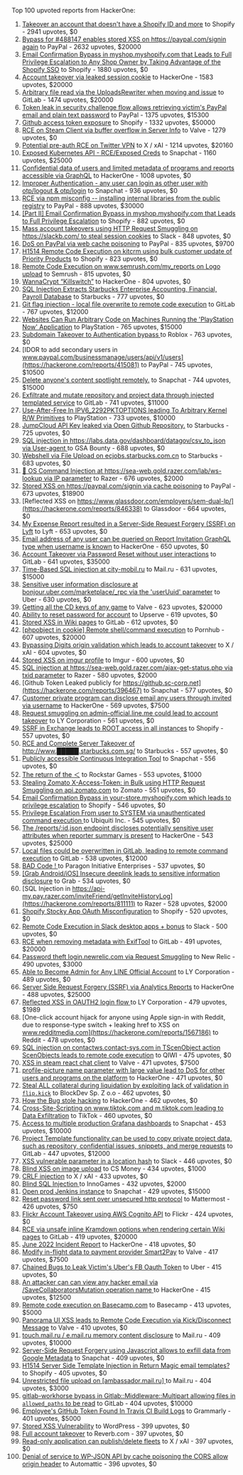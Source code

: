 Top 100 upvoted reports from HackerOne:

1. [Takeover an account that doesn't have a Shopify ID and more](https://hackerone.com/reports/867513) to Shopify - 2941 upvotes, $0
2. [Bypass for #488147 enables stored XSS on https://paypal.com/signin again](https://hackerone.com/reports/510152) to PayPal - 2632 upvotes, $20000
3. [Email Confirmation Bypass in myshop.myshopify.com that Leads to Full Privilege Escalation to Any Shop Owner by Taking Advantage of the Shopify SSO](https://hackerone.com/reports/791775) to Shopify - 1880 upvotes, $0
4. [Account takeover via leaked session cookie](https://hackerone.com/reports/745324) to HackerOne - 1583 upvotes, $20000
5. [Arbitrary file read via the UploadsRewriter when moving and issue](https://hackerone.com/reports/827052) to GitLab - 1474 upvotes, $20000
6. [Token leak in security challenge flow allows retrieving victim's PayPal email and plain text password](https://hackerone.com/reports/739737) to PayPal - 1375 upvotes, $15300
7. [Github access token exposure](https://hackerone.com/reports/1087489) to Shopify - 1332 upvotes, $50000
8. [RCE on Steam Client via buffer overflow in Server Info](https://hackerone.com/reports/470520) to Valve - 1279 upvotes, $0
9. [Potential pre-auth RCE on Twitter VPN](https://hackerone.com/reports/591295) to X / xAI - 1214 upvotes, $20160
10. [Exposed Kubernetes API - RCE/Exposed Creds](https://hackerone.com/reports/455645) to Snapchat - 1160 upvotes, $25000
11. [Confidential data of users and limited metadata of programs and reports accessible via GraphQL](https://hackerone.com/reports/489146) to HackerOne - 1008 upvotes, $0
12. [Improper Authentication - any user can login as other user with otp/logout & otp/login](https://hackerone.com/reports/921780) to Snapchat - 936 upvotes, $0
13. [RCE via npm misconfig -- installing internal libraries from the public registry](https://hackerone.com/reports/925585) to PayPal - 888 upvotes, $30000
14. [[Part II] Email Confirmation Bypass in myshop.myshopify.com that Leads to Full Privilege Escalation](https://hackerone.com/reports/796808) to Shopify - 882 upvotes, $0
15. [Mass account takeovers using HTTP Request Smuggling on https://slackb.com/ to steal session cookies](https://hackerone.com/reports/737140) to Slack - 848 upvotes, $0
16. [DoS on PayPal via web cache poisoning](https://hackerone.com/reports/622122) to PayPal - 835 upvotes, $9700
17. [H1514 Remote Code Execution on kitcrm using bulk customer update of Priority Products](https://hackerone.com/reports/422944) to Shopify - 823 upvotes, $0
18. [Remote Code Execution on www.semrush.com/my_reports on Logo upload](https://hackerone.com/reports/403417) to Semrush - 815 upvotes, $0
19. [WannaCrypt “Killswitch”](https://hackerone.com/reports/228648) to HackerOne - 804 upvotes, $0
20. [SQL Injection Extracts Starbucks Enterprise Accounting, Financial, Payroll Database](https://hackerone.com/reports/531051) to Starbucks - 777 upvotes, $0
21. [Git flag injection - local file overwrite to remote code execution](https://hackerone.com/reports/658013) to GitLab - 767 upvotes, $12000
22. [Websites Can Run Arbitrary Code on Machines Running the 'PlayStation Now' Application](https://hackerone.com/reports/873614) to PlayStation - 765 upvotes, $15000
23. [Subdomain Takeover to Authentication bypass ](https://hackerone.com/reports/335330) to Roblox - 763 upvotes, $0
24. [IDOR to add secondary users in www.paypal.com/businessmanage/users/api/v1/users](https://hackerone.com/reports/415081) to PayPal - 745 upvotes, $10500
25. [Delete anyone's content spotlight remotely.](https://hackerone.com/reports/1819832) to Snapchat - 744 upvotes, $15000
26. [Exfiltrate and mutate repository and project data through injected templated service](https://hackerone.com/reports/446585) to GitLab - 741 upvotes, $11000
27. [Use-After-Free In IPV6_2292PKTOPTIONS leading To Arbitrary Kernel R/W Primitives](https://hackerone.com/reports/826026) to PlayStation - 733 upvotes, $10000
28. [JumpCloud API Key leaked via Open Github Repository.](https://hackerone.com/reports/716292) to Starbucks - 725 upvotes, $0
29. [SQL injection in https://labs.data.gov/dashboard/datagov/csv_to_json via User-agent ](https://hackerone.com/reports/297478) to GSA Bounty - 688 upvotes, $0
30. [Webshell via File Upload on ecjobs.starbucks.com.cn](https://hackerone.com/reports/506646) to Starbucks - 683 upvotes, $0
31. [🐞 OS Command Injection at https://sea-web.gold.razer.com/lab/ws-lookup via IP parameter](https://hackerone.com/reports/821962) to Razer - 676 upvotes, $2000
32. [Stored XSS on https://paypal.com/signin via cache poisoning](https://hackerone.com/reports/488147) to PayPal - 673 upvotes, $18900
33. [Reflected XSS on https://www.glassdoor.com/employers/sem-dual-lp/](https://hackerone.com/reports/846338) to Glassdoor - 664 upvotes, $0
34. [My Expense Report resulted in a Server-Side Request Forgery (SSRF) on Lyft](https://hackerone.com/reports/885975) to Lyft - 653 upvotes, $0
35. [Email address of any user can be queried on Report Invitation GraphQL type when username is known](https://hackerone.com/reports/792927) to HackerOne - 650 upvotes, $0
36. [Account Takeover via Password Reset without user interactions](https://hackerone.com/reports/2293343) to GitLab - 641 upvotes, $35000
37. [Time-Based SQL injection at city-mobil.ru](https://hackerone.com/reports/868436) to Mail.ru - 631 upvotes, $15000
38. [Sensitive user information disclosure at bonjour.uber.com/marketplace/_rpc via the 'userUuid' parameter](https://hackerone.com/reports/542340) to Uber - 630 upvotes, $0
39. [Getting all the CD keys of any game](https://hackerone.com/reports/391217) to Valve - 623 upvotes, $20000
40. [Ability to reset password for account](https://hackerone.com/reports/322985) to Upserve  - 619 upvotes, $0
41. [Stored XSS in Wiki pages](https://hackerone.com/reports/526325) to GitLab - 612 upvotes, $0
42. [[phpobject in cookie] Remote shell/command execution](https://hackerone.com/reports/141956) to Pornhub - 607 upvotes, $20000
43. [Bypassing Digits origin validation which leads to account takeover](https://hackerone.com/reports/129873) to X / xAI - 604 upvotes, $0
44. [Stored XSS on imgur profile](https://hackerone.com/reports/484434) to Imgur - 600 upvotes, $0
45. [SQL injection at https://sea-web.gold.razer.com/ajax-get-status.php via txid parameter](https://hackerone.com/reports/819738) to Razer - 580 upvotes, $2000
46. [Github Token Leaked publicly for https://github.sc-corp.net](https://hackerone.com/reports/396467) to Snapchat - 577 upvotes, $0
47. [Customer private program can disclose email any users through invited via username](https://hackerone.com/reports/807448) to HackerOne - 569 upvotes, $7500
48. [Request smuggling on admin-official.line.me could lead to account takeover](https://hackerone.com/reports/740037) to LY Corporation - 561 upvotes, $0
49. [SSRF in Exchange leads to ROOT access in all instances](https://hackerone.com/reports/341876) to Shopify - 557 upvotes, $0
50. [RCE and Complete Server Takeover of http://www.█████.starbucks.com.sg/](https://hackerone.com/reports/502758) to Starbucks - 557 upvotes, $0
51. [Publicly accessible Continuous Integration Tool](https://hackerone.com/reports/313457) to Snapchat - 556 upvotes, $0
52. [The return of the ＜](https://hackerone.com/reports/639684) to Rockstar Games - 553 upvotes, $1000
53. [Stealing Zomato X-Access-Token: in Bulk using HTTP Request Smuggling on api.zomato.com](https://hackerone.com/reports/771666) to Zomato - 551 upvotes, $0
54. [Email Confirmation Bypass in your-store.myshopify.com which leads to privilege escalation](https://hackerone.com/reports/910300) to Shopify - 546 upvotes, $0
55. [Privilege Escalation From user to SYSTEM via unauthenticated command execution ](https://hackerone.com/reports/544928) to Ubiquiti Inc. - 545 upvotes, $0
56. [The /reports/:id.json endpoint discloses potentially sensitive user attributes when reporter summary is present](https://hackerone.com/reports/3000510) to HackerOne - 543 upvotes, $25000
57. [Local files could be overwritten in GitLab, leading to remote command execution](https://hackerone.com/reports/587854) to GitLab - 538 upvotes, $12000
58. [BAD Code ! ](https://hackerone.com/reports/180074) to Paragon Initiative Enterprises - 537 upvotes, $0
59. [[Grab Android/iOS] Insecure deeplink leads to sensitive information disclosure](https://hackerone.com/reports/401793) to Grab - 534 upvotes, $0
60. [SQL Injection in https://api-my.pay.razer.com/inviteFriend/getInviteHistoryLog](https://hackerone.com/reports/811111) to Razer - 528 upvotes, $2000
61. [Shopify Stocky App OAuth Misconfiguration](https://hackerone.com/reports/740989) to Shopify - 520 upvotes, $0
62. [Remote Code Execution in Slack desktop apps + bonus](https://hackerone.com/reports/783877) to Slack - 500 upvotes, $0
63. [RCE when removing metadata with ExifTool](https://hackerone.com/reports/1154542) to GitLab - 491 upvotes, $20000
64. [Password theft login.newrelic.com via Request Smuggling](https://hackerone.com/reports/498052) to New Relic - 490 upvotes, $3000
65. [Able to Become Admin for Any LINE Official Account](https://hackerone.com/reports/698579) to LY Corporation - 489 upvotes, $0
66. [Server Side Request Forgery (SSRF) via Analytics Reports](https://hackerone.com/reports/2262382) to HackerOne - 488 upvotes, $25000
67. [Reflected XSS in OAUTH2 login flow ](https://hackerone.com/reports/697099) to LY Corporation - 479 upvotes, $1989
68. [One-click account hijack for anyone using Apple sign-in with Reddit, due to response-type switch + leaking href to XSS on www.redditmedia.com](https://hackerone.com/reports/1567186) to Reddit - 478 upvotes, $0
69. [SQL injection on contactws.contact-sys.com in TScenObject action ScenObjects leads to remote code execution](https://hackerone.com/reports/816254) to QIWI - 475 upvotes, $0
70. [XSS in steam react chat client](https://hackerone.com/reports/409850) to Valve - 471 upvotes, $7500
71. [profile-picture name parameter with large value lead to DoS for other users and programs on the platform](https://hackerone.com/reports/764434) to HackerOne - 471 upvotes, $0
72. [Steal ALL collateral during liquidation by exploiting lack of validation in `flip.kick`](https://hackerone.com/reports/684092) to BlockDev Sp. Z o.o - 462 upvotes, $0
73. [How the Bug stole hacking](https://hackerone.com/reports/762510) to HackerOne - 462 upvotes, $0
74. [Cross-Site-Scripting on www.tiktok.com and m.tiktok.com leading to Data Exfiltration](https://hackerone.com/reports/968082) to TikTok - 460 upvotes, $0
75. [Access to multiple production Grafana dashboards](https://hackerone.com/reports/663628) to Snapchat - 453 upvotes, $10000
76. [Project Template functionality can be used to copy private project data, such as repository, confidential issues, snippets, and merge requests](https://hackerone.com/reports/689314) to GitLab - 447 upvotes, $12000
77. [XSS vulnerable parameter in a location hash](https://hackerone.com/reports/146336) to Slack - 446 upvotes, $0
78. [Blind XSS on image upload](https://hackerone.com/reports/1010466) to CS Money - 434 upvotes, $1000
79. [CRLF injection](https://hackerone.com/reports/446271) to X / xAI - 433 upvotes, $0
80. [Blind SQL Injection ](https://hackerone.com/reports/758654) to InnoGames - 432 upvotes, $2000
81. [Open prod Jenkins instance](https://hackerone.com/reports/231460) to Snapchat - 429 upvotes, $15000
82. [Reset password link sent over unsecured http protocol](https://hackerone.com/reports/1888915) to Mattermost - 426 upvotes, $750
83. [Flickr Account Takeover using AWS Cognito API](https://hackerone.com/reports/1342088) to Flickr - 424 upvotes, $0
84. [RCE via unsafe inline Kramdown options when rendering certain Wiki pages](https://hackerone.com/reports/1125425) to GitLab - 419 upvotes, $20000
85. [June 2022 Incident Report](https://hackerone.com/reports/1622449) to HackerOne - 418 upvotes, $0
86. [Modify in-flight data to payment provider Smart2Pay](https://hackerone.com/reports/1295844) to Valve - 417 upvotes, $7500
87. [Chained Bugs to Leak Victim's Uber's FB Oauth Token](https://hackerone.com/reports/202781) to Uber - 415 upvotes, $0
88. [An attacker can can view any hacker email via  /SaveCollaboratorsMutation operation name ](https://hackerone.com/reports/2032716) to HackerOne - 415 upvotes, $12500
89. [Remote code execution on Basecamp.com](https://hackerone.com/reports/365271) to Basecamp - 413 upvotes, $5000
90. [Panorama UI XSS leads to Remote Code Execution via Kick/Disconnect Message](https://hackerone.com/reports/631956) to Valve - 410 upvotes, $0
91. [touch.mail.ru / e.mail.ru memory content disclosure](https://hackerone.com/reports/513236) to Mail.ru - 409 upvotes, $10000
92. [Server-Side Request Forgery using Javascript allows to exfill data from Google Metadata](https://hackerone.com/reports/530974) to Snapchat - 409 upvotes, $0
93. [H1514 Server Side Template Injection in Return Magic email templates?](https://hackerone.com/reports/423541) to Shopify - 405 upvotes, $0
94. [Unrestricted file upload on [ambassador.mail.ru] ](https://hackerone.com/reports/854032) to Mail.ru - 404 upvotes, $3000
95. [gitlab-workhorse bypass in Gitlab::Middleware::Multipart allowing files in `allowed_paths` to be read](https://hackerone.com/reports/850447) to GitLab - 404 upvotes, $10000
96. [Employee's GitHub Token Found In Travis CI Build Logs](https://hackerone.com/reports/496937) to Grammarly - 401 upvotes, $5000
97. [Stored XSS Vulnerability](https://hackerone.com/reports/643908) to WordPress - 399 upvotes, $0
98. [Full account takeover](https://hackerone.com/reports/314808) to Reverb.com - 397 upvotes, $0
99. [Read-only application can publish/delete fleets](https://hackerone.com/reports/1032468) to X / xAI - 397 upvotes, $0
100. [Denial of service to WP-JSON API by cache poisoning the CORS allow origin header](https://hackerone.com/reports/591302) to Automattic - 396 upvotes, $0
